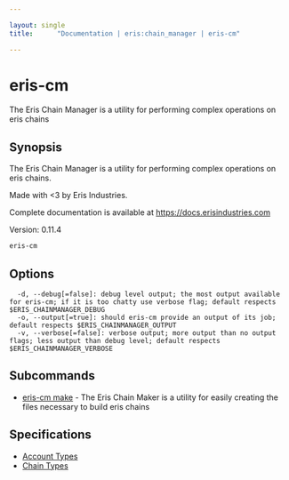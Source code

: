 ```yaml
---

layout: single
title:      "Documentation | eris:chain_manager | eris-cm"

---
```


# eris-cm

The Eris Chain Manager is a utility for performing complex operations on eris chains

## Synopsis

The Eris Chain Manager is a utility for performing complex operations on eris chains.

Made with <3 by Eris Industries.

Complete documentation is available at https://docs.erisindustries.com

Version:
  0.11.4

```bash
eris-cm
```

## Options

```
  -d, --debug[=false]: debug level output; the most output available for eris-cm; if it is too chatty use verbose flag; default respects $ERIS_CHAINMANAGER_DEBUG
  -o, --output[=true]: should eris-cm provide an output of its job; default respects $ERIS_CHAINMANAGER_OUTPUT
  -v, --verbose[=false]: verbose output; more output than no output flags; less output than debug level; default respects $ERIS_CHAINMANAGER_VERBOSE
```

## Subcommands

* [eris-cm make](/docs/documentation/cm/0.11.4/eris-cm_make/)	 - The Eris Chain Maker is a utility for easily creating the files necessary to build eris chains

## Specifications

* [Account Types](/docs/documentation/cm/0.11.4/account_types/)
* [Chain Types](/docs/documentation/cm/0.11.4/chain_types/)

